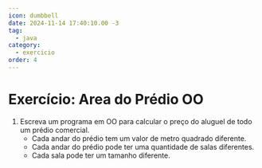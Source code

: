 ```yaml
---
icon: dumbbell
date: 2024-11-14 17:40:10.00 -3
tag:
  - java
category:
  - exercicio
order: 4
---
```


# Exercício: Area do Prédio OO


1. Escreva um programa em OO para calcular o preço do aluguel de todo um prédio comercial. 
    - Cada andar do prédio tem um valor de metro quadrado diferente. 
    - Cada andar do prédio pode ter uma quantidade de salas diferentes.
    - Cada sala pode ter um tamanho diferente.

